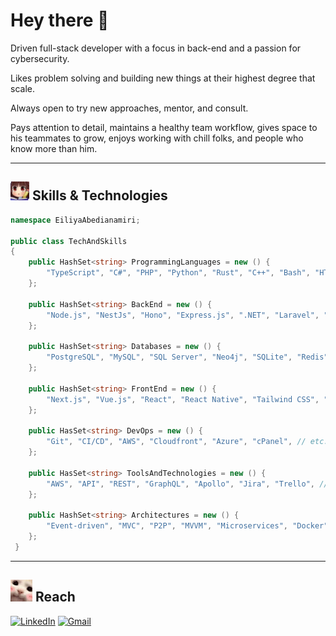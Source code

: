 
<h1>Hey there 👋</h1>

Driven full-stack developer with a focus in back-end and a passion for cybersecurity.

<!-- <img src="assets/peepoBlushGlizzy.webp" height="25"> -->

Likes problem solving and building new things at their highest degree that scale. 

Always open to try new approaches, mentor, and consult. 

<!-- <img src="assets/blushHug.webp" height="36"> -->

Pays attention to detail, maintains a healthy team workflow, gives space to his teammates to grow, enjoys working with chill folks, and people who know more than him.

---

## <img src="assets/NOTED.webp" height="30"> Skills & Technologies

```c#
namespace EiliyaAbedianamiri;

public class TechAndSkills
{
    public HashSet<string> ProgrammingLanguages = new () {
        "TypeScript", "C#", "PHP", "Python", "Rust", "C++", "Bash", "HTML", "CSS", "Elixir",
    };

    public HashSet<string> BackEnd = new () {
        "Node.js", "NestJs", "Hono", "Express.js", ".NET", "Laravel", "Flask", "Phoenix",
    };

    public HashSet<string> Databases = new () {
        "PostgreSQL", "MySQL", "SQL Server", "Neo4j", "SQLite", "Redis", "MongoDB", // etc.
    };

    public HashSet<string> FrontEnd = new () {
        "Next.js", "Vue.js", "React", "React Native", "Tailwind CSS", "Bootstrap 5", "jQuery", "WPF", // etc.
    };

    public HasSet<string> DevOps = new () {
        "Git", "CI/CD", "AWS", "Cloudfront", "Azure", "cPanel", // etc.
    };

    public HasSet<string> ToolsAndTechnologies = new () {
        "AWS", "API", "REST", "GraphQL", "Apollo", "Jira", "Trello", // etc.
    };

    public HashSet<string> Architectures = new () {
        "Event-driven", "MVC", "P2P", "MVVM", "Microservices", "Docker" // etc.
    };
 }
```

<!-- --- -->
<!-- ## <img src="assets/peeposalute.gif" height="25"> Stats

[![Ilia's GitHub stats](https://iliaamiri-github-readme-stats.vercel.app/api?username=iliaamiri&count_private=true&hide=issues,contribs&theme=tokyonight#gh-dark-mode-only)](https://github.com/iliaamiri/github-readme-stats) -->

---
## <img src="assets/catBlush.webp" height="35"> Reach

<a href="https://www.linkedin.com/in/eiliya-abedianamiri/">![LinkedIn](https://img.shields.io/badge/linkedin-%230077B5.svg?style=for-the-badge&logo=linkedin&logoColor=white)</a>
<a href="mailto:iliaabedianamiri@gmail.com">![Gmail](https://img.shields.io/badge/Gmail-D14836?style=for-the-badge&logo=gmail&logoColor=white)
</a>

<!-- ![Instagram](https://img.shields.io/badge/Instagram-%23E4405F.svg?style=for-the-badge&logo=Instagram&logoColor=white) -->
<!--<a href="https://www.buymeacoffee.com/iliabedian" target="_blank"><img src="https://cdn.buymeacoffee.com/buttons/v2/default-green.png" alt="Buy Me A Coffee" style="height: 60px !important;width: 217px !important;" ></a>-->

